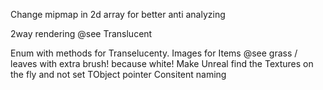 Change mipmap in 2d array for better anti analyzing

2way rendering @see Translucent

Enum with methods for Transelucenty.
Images for Items
@see grass / leaves with extra brush! because white!
Make Unreal find the Textures on the fly and not set TObject pointer
Consitent naming
